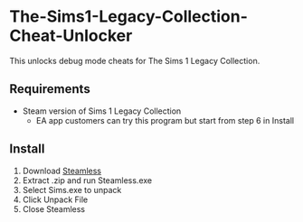 # The-Sims1-Legacy-Collection-Cheat-Unlocker
This unlocks debug mode cheats for The Sims 1 Legacy Collection.

## Requirements

* Steam version of Sims 1 Legacy Collection
  * EA app customers can try this program but start from step 6 in Install

## Install

1. Download [Steamless](https://github.com/atom0s/Steamless)
2. Extract .zip and run Steamless.exe
3. Select Sims.exe to unpack
4. Click Unpack File
5. Close Steamless
